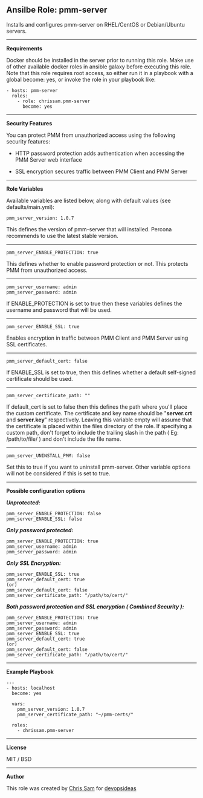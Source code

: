 **Ansilbe Role: pmm-server**
---------------------
Installs and configures pmm-server on RHEL/CentOS or Debian/Ubuntu servers.

----------


**Requirements**


Docker should be installed in the server prior to running this role. Make use of other available docker roles in ansible galaxy before executing this role. Note that this role requires root access, so either run it in a playbook with a global become: yes, or invoke the role in your playbook like:

 

    - hosts: pmm-server
      roles:
        - role: chrissam.pmm-server
          become: yes

----------
**Security Features**

You can protect PMM from unauthorized access using the following security features:

    

 - HTTP password protection adds authentication when accessing the PMM Server web interface

 - SSL encryption secures traffic between PMM Client and PMM Server


----------


**Role Variables**

Available variables are listed below, along with default values (see defaults/main.yml):

    pmm_server_version: 1.0.7

This defines the version of pmm-server that will installed. Percona recommends to use the latest stable version. 


----------


    pmm_server_ENABLE_PROTECTION: true
This defines whether to enable password protection or not. This protects PMM from unauthorized access.


----------


    pmm_server_username: admin
    pmm_server_password: admin
If ENABLE_PROTECTION is set to true then these variables defines the username and password that will be used.


----------

    pmm_server_ENABLE_SSL: true
Enables encryption in  traffic between PMM Client and PMM Server using SSL certificates.


----------

    pmm_server_default_cert: false
If ENABLE_SSL is set to true, then this defines whether a default self-signed certificate should be used.


----------

    pmm_server_certificate_path: ""

If default_cert is set to false then this defines the path where you'll place the custom certificate. The certificate and key name should be "**server.crt** and **server.key**" respectively. Leaving this variable empty will assume that the certificate is placed within the files directory of the role. If specifying a custom path, don't forget to include the trailing slash in the path ( Eg: /path/to/file/ ) and don't include the file name.


----------

    pmm_server_UNINSTALL_PMM: false
Set this to true if you want to uninstall pmm-server. Other variable options will not be considered if this is set to true.

----------
**Possible configuration options**

***Unprotected:*** 

    pmm_server_ENABLE_PROTECTION: false
    pmm_server_ENABLE_SSL: false

***Only password protected:***

    pmm_server_ENABLE_PROTECTION: true
    pmm_server_username: admin
    pmm_server_password: admin

***Only SSL Encryption:***

    pmm_server_ENABLE_SSL: true
    pmm_server_default_cert: true
    (or)
    pmm_server_default_cert: false
    pmm_server_certificate_path: "/path/to/cert/"

***Both password protection and SSL encryption ( Combined Security ):***

    pmm_server_ENABLE_PROTECTION: true
    pmm_server_username: admin
    pmm_server_password: admin
    pmm_server_ENABLE_SSL: true
    pmm_server_default_cert: true
    (or)
    pmm_server_default_cert: false
    pmm_server_certificate_path: "/path/to/cert/"


----------
**Example Playbook**

    ---
    - hosts: localhost
      become: yes
    
      vars:
        pmm_server_version: 1.0.7
        pmm_server_certificate_path: "~/pmm-certs/"
      
      roles:
        - chrissam.pmm-server

----------


**License**

MIT / BSD


----------
**Author**

This role was created by [Chris Sam](https://linkedin.com/in/chris-sam) for [devopsideas](http://devopsideas.com)



